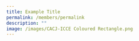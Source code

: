 ```yaml
---
title: Example Title
permalink: /members/permalink
description: ""
image: /images/CACJ-ICCE Coloured Rectangle.png
---
```


